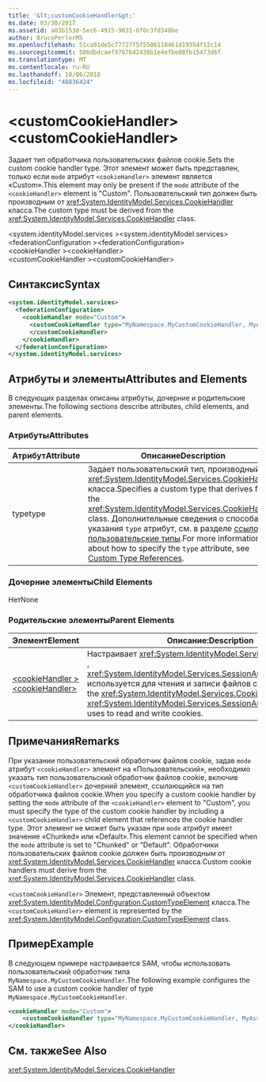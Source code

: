```yaml
---
title: '&lt;customCookieHandler&gt;'
ms.date: 03/30/2017
ms.assetid: a03b153d-5ec6-4915-9031-6f0c3fd348be
author: BrucePerlerMS
ms.openlocfilehash: 51ca91de5c77727f5f5506118461d19354f12c14
ms.sourcegitcommit: 586dbdcaef9767642436b1e4efbe88fb15473d6f
ms.translationtype: MT
ms.contentlocale: ru-RU
ms.lasthandoff: 10/06/2018
ms.locfileid: "48836424"
---
```

# <a name="ltcustomcookiehandlergt"></a><span data-ttu-id="59d0a-102">&lt;customCookieHandler&gt;</span><span class="sxs-lookup"><span data-stu-id="59d0a-102">&lt;customCookieHandler&gt;</span></span>
<span data-ttu-id="59d0a-103">Задает тип обработчика пользовательских файлов cookie.</span><span class="sxs-lookup"><span data-stu-id="59d0a-103">Sets the custom cookie handler type.</span></span> <span data-ttu-id="59d0a-104">Этот элемент может быть представлен, только если `mode` атрибут `<cookieHandler>` элемент является «Custom».</span><span class="sxs-lookup"><span data-stu-id="59d0a-104">This element may only be present if the `mode` attribute of the `<cookieHandler>` element is "Custom".</span></span> <span data-ttu-id="59d0a-105">Пользовательский тип должен быть производным от <xref:System.IdentityModel.Services.CookieHandler> класса.</span><span class="sxs-lookup"><span data-stu-id="59d0a-105">The custom type must be derived from the <xref:System.IdentityModel.Services.CookieHandler> class.</span></span>  
  
 <span data-ttu-id="59d0a-106">\<system.identityModel.services ></span><span class="sxs-lookup"><span data-stu-id="59d0a-106">\<system.identityModel.services></span></span>  
<span data-ttu-id="59d0a-107">\<federationConfiguration ></span><span class="sxs-lookup"><span data-stu-id="59d0a-107">\<federationConfiguration></span></span>  
<span data-ttu-id="59d0a-108">\<cookieHandler ></span><span class="sxs-lookup"><span data-stu-id="59d0a-108">\<cookieHandler></span></span>  
<span data-ttu-id="59d0a-109">\<customCookieHandler ></span><span class="sxs-lookup"><span data-stu-id="59d0a-109">\<customCookieHandler></span></span>  
  
## <a name="syntax"></a><span data-ttu-id="59d0a-110">Синтаксис</span><span class="sxs-lookup"><span data-stu-id="59d0a-110">Syntax</span></span>  
  
```xml  
<system.identityModel.services>  
  <federationConfiguration>  
    <cookieHandler mode="Custom">  
      <customCookieHandler type="MyNamespace.MyCustomCookieHandler, MyAssembly" >  
      </customCookieHandler>  
    </cookieHandler>  
  </federationConfiguration>  
</system.identityModel.services>  
```  
  
## <a name="attributes-and-elements"></a><span data-ttu-id="59d0a-111">Атрибуты и элементы</span><span class="sxs-lookup"><span data-stu-id="59d0a-111">Attributes and Elements</span></span>  
 <span data-ttu-id="59d0a-112">В следующих разделах описаны атрибуты, дочерние и родительские элементы.</span><span class="sxs-lookup"><span data-stu-id="59d0a-112">The following sections describe attributes, child elements, and parent elements.</span></span>  
  
### <a name="attributes"></a><span data-ttu-id="59d0a-113">Атрибуты</span><span class="sxs-lookup"><span data-stu-id="59d0a-113">Attributes</span></span>  
  
|<span data-ttu-id="59d0a-114">Атрибут</span><span class="sxs-lookup"><span data-stu-id="59d0a-114">Attribute</span></span>|<span data-ttu-id="59d0a-115">Описание</span><span class="sxs-lookup"><span data-stu-id="59d0a-115">Description</span></span>|  
|---------------|-----------------|  
|<span data-ttu-id="59d0a-116">type</span><span class="sxs-lookup"><span data-stu-id="59d0a-116">type</span></span>|<span data-ttu-id="59d0a-117">Задает пользовательский тип, производный от <xref:System.IdentityModel.Services.CookieHandler> класса.</span><span class="sxs-lookup"><span data-stu-id="59d0a-117">Specifies a custom type that derives from the <xref:System.IdentityModel.Services.CookieHandler> class.</span></span> <span data-ttu-id="59d0a-118">Дополнительные сведения о способах указания `type` атрибут, см. в разделе [ссылок на пользовательские типы](../../../../../docs/framework/configure-apps/file-schema/windows-workflow-foundation/index.md).</span><span class="sxs-lookup"><span data-stu-id="59d0a-118">For more information about how to specify the `type` attribute, see [Custom Type References](../../../../../docs/framework/configure-apps/file-schema/windows-workflow-foundation/index.md).</span></span>|  
  
### <a name="child-elements"></a><span data-ttu-id="59d0a-119">Дочерние элементы</span><span class="sxs-lookup"><span data-stu-id="59d0a-119">Child Elements</span></span>  
 <span data-ttu-id="59d0a-120">Нет</span><span class="sxs-lookup"><span data-stu-id="59d0a-120">None</span></span>  
  
### <a name="parent-elements"></a><span data-ttu-id="59d0a-121">Родительские элементы</span><span class="sxs-lookup"><span data-stu-id="59d0a-121">Parent Elements</span></span>  
  
|<span data-ttu-id="59d0a-122">Элемент</span><span class="sxs-lookup"><span data-stu-id="59d0a-122">Element</span></span>|<span data-ttu-id="59d0a-123">Описание:</span><span class="sxs-lookup"><span data-stu-id="59d0a-123">Description</span></span>|  
|-------------|-----------------|  
|[<span data-ttu-id="59d0a-124">\<cookieHandler ></span><span class="sxs-lookup"><span data-stu-id="59d0a-124">\<cookieHandler></span></span>](../../../../../docs/framework/configure-apps/file-schema/windows-identity-foundation/cookiehandler.md)|<span data-ttu-id="59d0a-125">Настраивает <xref:System.IdentityModel.Services.CookieHandler> , <xref:System.IdentityModel.Services.SessionAuthenticationModule> используется для чтения и записи файлов cookie.</span><span class="sxs-lookup"><span data-stu-id="59d0a-125">Configures the <xref:System.IdentityModel.Services.CookieHandler> that the <xref:System.IdentityModel.Services.SessionAuthenticationModule> uses to read and write cookies.</span></span>|  
  
## <a name="remarks"></a><span data-ttu-id="59d0a-126">Примечания</span><span class="sxs-lookup"><span data-stu-id="59d0a-126">Remarks</span></span>  
 <span data-ttu-id="59d0a-127">При указании пользовательский обработчик файлов cookie, задав `mode` атрибут `<cookieHandler>` элемент на «Пользовательский», необходимо указать тип пользовательский обработчик файлов cookie, включив `<customCookieHandler>` дочерний элемент, ссылающийся на тип обработчика файлов cookie.</span><span class="sxs-lookup"><span data-stu-id="59d0a-127">When you specify a custom cookie handler by setting the `mode` attribute of the `<cookieHandler>` element to "Custom", you must specify the type of the custom cookie handler by including a `<customCookieHandler>` child element that references the cookie handler type.</span></span> <span data-ttu-id="59d0a-128">Этот элемент не может быть указан при `mode` атрибут имеет значение «Chunked» или «Default».</span><span class="sxs-lookup"><span data-stu-id="59d0a-128">This element cannot be specified when the `mode` attribute is set to "Chunked" or "Default".</span></span> <span data-ttu-id="59d0a-129">Обработчики пользовательских файлов cookie должен быть производным от <xref:System.IdentityModel.Services.CookieHandler> класса.</span><span class="sxs-lookup"><span data-stu-id="59d0a-129">Custom cookie handlers must derive from the <xref:System.IdentityModel.Services.CookieHandler> class.</span></span>  
  
 <span data-ttu-id="59d0a-130">`<customCookieHandler>` Элемент, представленный объектом <xref:System.IdentityModel.Configuration.CustomTypeElement> класса.</span><span class="sxs-lookup"><span data-stu-id="59d0a-130">The `<customCookieHandler>` element is represented by the <xref:System.IdentityModel.Configuration.CustomTypeElement> class.</span></span>  
  
## <a name="example"></a><span data-ttu-id="59d0a-131">Пример</span><span class="sxs-lookup"><span data-stu-id="59d0a-131">Example</span></span>  
 <span data-ttu-id="59d0a-132">В следующем примере настраивается SAM, чтобы использовать пользовательский обработчик типа `MyNamespace.MyCustomCookieHandler`.</span><span class="sxs-lookup"><span data-stu-id="59d0a-132">The following example configures the SAM to use a custom cookie handler of type `MyNamespace.MyCustomCookieHandler`.</span></span>  
  
```xml  
<cookieHandler mode="Custom">  
    <customCookieHandler type="MyNamespace.MyCustomCookieHandler, MyAssembly" />  
</cookieHandler>  
```  
  
## <a name="see-also"></a><span data-ttu-id="59d0a-133">См. также</span><span class="sxs-lookup"><span data-stu-id="59d0a-133">See Also</span></span>  
 <xref:System.IdentityModel.Services.CookieHandler>
